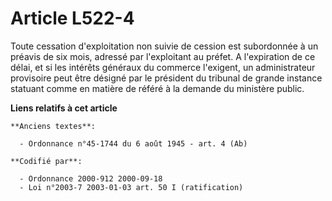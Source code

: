 # Article L522-4

Toute cessation d'exploitation non suivie de cession est subordonnée à un préavis de six mois, adressé par l'exploitant au
préfet. A l'expiration de ce délai, et si les intérêts généraux du commerce l'exigent, un administrateur provisoire peut être
désigné par le président du tribunal de grande instance statuant comme en matière de référé à la demande du ministère public.

**Liens relatifs à cet article**

	**Anciens textes**:

	  - Ordonnance n°45-1744 du 6 août 1945 - art. 4 (Ab)

	**Codifié par**:

	  - Ordonnance 2000-912 2000-09-18
	  - Loi n°2003-7 2003-01-03 art. 50 I (ratification)
